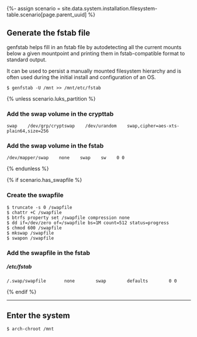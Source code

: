 {%- assign scenario = site.data.system.installation.filesystem-table.scenario[page.parent_uuid] %}

## Generate the fstab file

genfstab helps fill in an fstab file by autodetecting all the current mounts below a given mountpoint and printing them in fstab-compatible format to standard output.

It can be used to persist a manually mounted filesystem hierarchy and is often used during the initial install and configuration of an OS.

```
$ genfstab -U /mnt >> /mnt/etc/fstab
```

{% unless scenario.luks_partition %}
### Add the swap volume in the crypttab
```
swap    /dev/grp/cryptswap    /dev/urandom    swap,cipher=aes-xts-plain64,size=256
```

### Add the swap volume in the fstab
```
/dev/mapper/swap    none    swap    sw    0 0
```
{% endunless %}

{% if scenario.has_swapfile %}
### Create the swapfile

```
$ truncate -s 0 /swapfile
$ chattr +C /swapfile
$ btrfs property set /swapfile compression none
$ dd if=/dev/zero of=/swapfile bs=1M count=512 status=progress
$ chmod 600 /swapfile
$ mkswap /swapfile
$ swapon /swapfile
```

### Add the swapfile in the fstab

##### /etc/fstab
```
/.swap/swapfile       none        swap        defaults        0 0
```
{% endif %}

---

## Enter the system

```
$ arch-chroot /mnt
```
